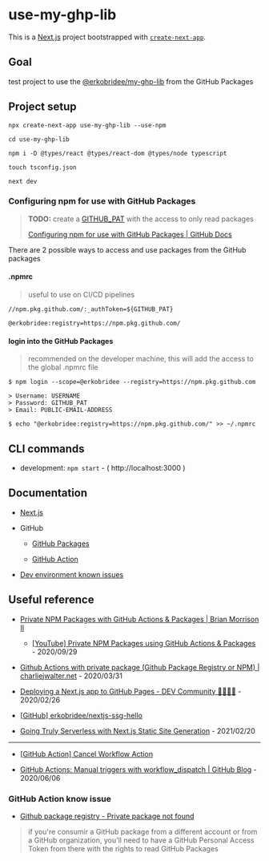 # use-my-ghp-lib

This is a [Next.js](https://nextjs.org/) project bootstrapped with [`create-next-app`](https://github.com/vercel/next.js/tree/canary/packages/create-next-app).

## Goal

test project to use the [@erkobridee/my-ghp-lib](https://github.com/erkobridee/my-ghp-lib) from the GitHub Packages

## Project setup

```
npx create-next-app use-my-ghp-lib --use-npm

cd use-my-ghp-lib

npm i -D @types/react @types/react-dom @types/node typescript

touch tsconfig.json

next dev
```

### Configuring npm for use with GitHub Packages

> **TODO:** create a [GITHUB_PAT](https://docs.github.com/en/github/authenticating-to-github/creating-a-personal-access-token) with the access to only read packages
>
> [Configuring npm for use with GitHub Packages | GitHub Docs](https://docs.github.com/en/packages/guides/configuring-npm-for-use-with-github-packages)

There are 2 possible ways to access and use packages from the GitHub packages

#### .npmrc

> useful to use on CI/CD pipelines

```
//npm.pkg.github.com/:_authToken=${GITHUB_PAT}

@erkobridee:registry=https://npm.pkg.github.com/
```

#### login into the GitHub Packages

> recommended on the developer machine, this will add the access to the global .npmrc file

```
$ npm login --scope=@erkobridee --registry=https://npm.pkg.github.com

> Username: USERNAME
> Password: GITHUB_PAT
> Email: PUBLIC-EMAIL-ADDRESS

$ echo "@erkobridee:registry=https://npm.pkg.github.com/" >> ~/.npmrc
```

## CLI commands

- development: `npm start` - ( http://localhost:3000 )

## Documentation

- [Next.js](docs/nextjs.md)

- GitHub

  - [GitHub Packages](docs/github-packages.md)

  - [GitHub Action](docs/github-actions.md)

- [Dev environment known issues](docs/dev-env-known-issues.md)

## Useful reference

- [Private NPM Packages with GitHub Actions & Packages | Brian Morrison II](https://brianmorrison.me/blog/private-npm-packages-with-github-actions-&-packages/)

  - [[YouTube] Private NPM Packages using GitHub Actions & Packages](https://www.youtube.com/watch?v=7CNC0QBCY-Y) - 2020/09/29

- [Github Actions with private package (Github Package Registry or NPM) | charliejwalter.net](https://charliejwalter.net/github-actions-with-private-package-github-package-registry-or-npm/) - 2020/03/31

- [Deploying a Next.js app to GitHub Pages - DEV Community 👩‍💻👨‍💻](https://dev.to/jameswallis/deploying-a-next-js-app-to-github-pages-24pn) - 2020/02/26

- [[GitHub] erkobridee/nextjs-ssg-hello](https://github.com/erkobridee/nextjs-ssg-hello)

- [Going Truly Serverless with Next.js Static Site Generation](https://zzzachzzz.github.io/blog/going-truly-serverless-with-nextjs-static-site-generation) - 2021/02/20

---

- [[GitHub Action] Cancel Workflow Action](https://github.com/marketplace/actions/cancel-workflow-action)

- [GitHub Actions: Manual triggers with workflow_dispatch | GitHub Blog](https://github.blog/changelog/2020-07-06-github-actions-manual-triggers-with-workflow_dispatch/) - 2020/06/06

### GitHub Action know issue

- [Github package registry - Private package not found](https://github.community/t/github-package-registry-private-package-not-found/14500)

> if you're consumir a GitHub package from a different account or from a GitHub organization, you'll need to have a GitHub Personal Access Token from there with the rights to read GitHub Packages
